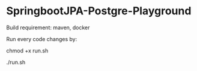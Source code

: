 # SpringbootJPA-Postgre-Playground

Build requirement: maven, docker

Run every code changes by:

chmod +x run.sh

./run.sh
